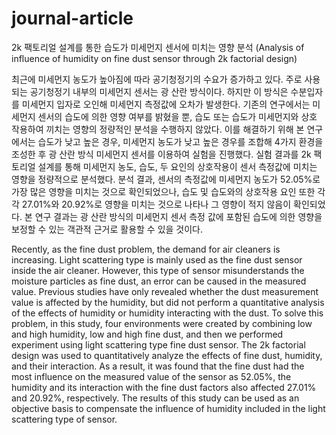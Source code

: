 # journal-article
2k 팩토리얼 설계를 통한 습도가 미세먼지 센서에 미치는 영향 분석
(Analysis of influence of humidity on fine dust sensor through 2k factorial design)

최근에 미세먼지 농도가 높아짐에 따라 공기청정기의 수요가 증가하고 있다. 주로 사용되는 공기청정기 내부의 미세먼지 센서는 광 산란 방식이다. 하지만 이 방식은 수분입자를 미세먼지 입자로 오인해 미세먼지 측정값에 오차가 발생한다. 기존의 연구에서는 미세먼지 센서의 습도에 의한 영향 여부를 밝혔을 뿐, 습도 또는 습도가 미세먼지와 상호 작용하여 끼치는 영향의 정량적인 분석을 수행하지 않았다. 이를 해결하기 위해 본 연구에서는 습도가 낮고 높은 경우, 미세먼지 농도가 낮고 높은 경우를 조합해 4가지 환경을 조성한 후 광 산란 방식 미세먼지 센서를 이용하여 실험을 진행했다. 실험 결과를 2k 팩토리얼 설계를 통해 미세먼지 농도, 습도, 두 요인의 상호작용이 센서 측정값에 미치는 영향을 정량적으로 분석했다. 분석 결과, 센서의 측정값에 미세먼지 농도가 52.05%로 가장 많은 영향을 미치는 것으로 확인되었으나, 습도 및 습도와의 상호작용 요인 또한 각각 27.01%와 20.92%로 영향을 미치는 것으로 나타나 그 영향이 적지 않음이 확인되었다. 본 연구 결과는 광 산란 방식의 미세먼지 센서 측정 값에 포함된 습도에 의한 영향을 보정할 수 있는 객관적 근거로 활용할 수 있을 것이다.

Recently, as the fine dust problem, the demand for air cleaners is increasing. Light scattering type is mainly used as the fine dust sensor inside the air cleaner. However, this type of sensor misunderstands the moisture particles as fine dust, an error can be caused in the measured value. Previous studies have only revealed whether the dust measurement value is affected by the humidity, but did not perform a quantitative analysis of the effects of humidity or humidity interacting with the dust. To solve this problem, in this study, four environments were created by combining low and high humidity, low and high fine dust, and then we performed experiment using light scattering type fine dust sensor. The 2k factorial design was used to quantitatively analyze the effects of fine dust, humidity, and their interaction. As a result, it was found that the fine dust had the most influence on the measured value of the sensor as 52.05%, the humidity and its interaction with the fine dust factors also affected 27.01% and 20.92%, respectively. The results of this study can be used as an objective basis to compensate the influence of humidity included in the light scattering type of sensor.

